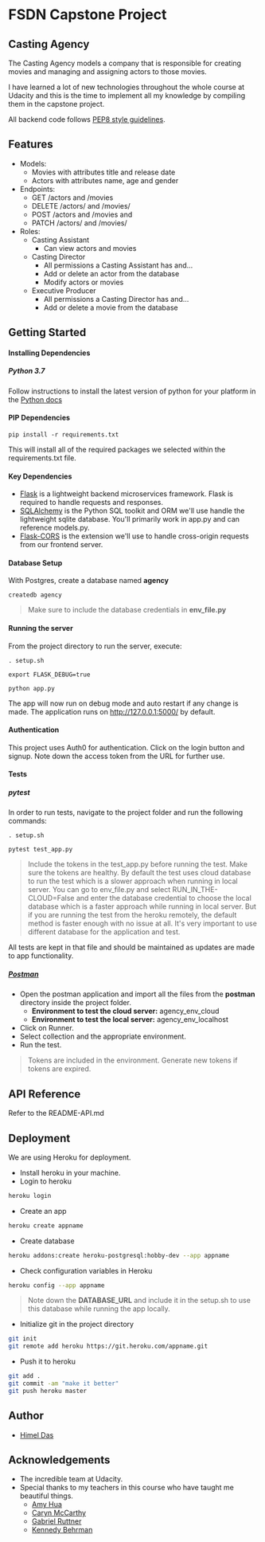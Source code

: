 # FSDN Capstone Project
## Casting Agency
The Casting Agency models a company that is responsible for creating movies and managing and assigning actors to those movies.

I have learned a lot of new technologies throughout the whole course at Udacity and this is the time to implement all my knowledge by compiling them in the capstone project.

All backend code follows [PEP8 style guidelines](https://www.python.org/dev/peps/pep-0008/ "PEP8 style guidelines").

## Features
* Models:
	* Movies with attributes title and release date
	* Actors with attributes name, age and gender
* Endpoints:
	* GET /actors and /movies
	* DELETE /actors/ and /movies/
	* POST /actors and /movies and
	* PATCH /actors/ and /movies/
*  Roles:
	* Casting Assistant
		* Can view actors and movies
	* Casting Director
		* All permissions a Casting Assistant has and…
		* Add or delete an actor from the database
		* Modify actors or movies
	* Executive Producer
		* All permissions a Casting Director has and…
		* Add or delete a movie from the database

## Getting Started
#### Installing Dependencies
##### Python 3.7
Follow instructions to install the latest version of python for your platform in the [Python docs](https://docs.python.org/3/)

#### PIP Dependencies

`pip install -r requirements.txt`

This will install all of the required packages we selected within the requirements.txt file.

#### Key Dependencies
* [Flask](http://flask.pocoo.org/ "Flask") is a lightweight backend microservices framework. Flask is required to handle requests and responses.
* [SQLAlchemy](https://www.sqlalchemy.org/ "SQLAlchemy") is the Python SQL toolkit and ORM we'll use handle the lightweight sqlite database. You'll primarily work in app.py and can reference models.py.
* [Flask-CORS](https://flask-cors.readthedocs.io/en/latest/ "Flask-CORS") is the extension we'll use to handle cross-origin requests from our frontend server.

#### Database Setup
With Postgres, create a database named **agency**

`createdb agency`

> Make sure to include the database credentials in **env_file.py**

#### Running the server
From the project directory to run the server, execute:

`. setup.sh`

`export FLASK_DEBUG=true`

`python app.py`

The app will now run on debug mode and auto restart if any change is made.
The application runs on http://127.0.0.1:5000/ by default.

#### Authentication
This project uses Auth0 for authentication.
Click on the login button and signup. Note down the access token from the URL for further use.

#### Tests
##### pytest
In order to run tests, navigate to the project folder and run the following commands:

`. setup.sh`

`pytest test_app.py`

> Include the tokens in the test_app.py before running the test. Make sure the tokens are healthy.
> By default the test uses cloud database to run the test which is a slower approach when running in local server. You can go to env_file.py and select RUN_IN_THE-CLOUD=False and enter the database credential to choose the local database which is a faster approach while running in local server. But if you are running the test from the heroku remotely, the default method is faster enough with no issue at all.
> It's very important to use different database for the application and test.

All tests are kept in that file and should be maintained as updates are made to app functionality.

##### [Postman](https://www.postman.com/)
* Open the postman application and import all the files from the **postman** directory inside the project folder.
	* **Environment to test the cloud server:** agency_env_cloud
	* **Environment to test the local server:** agency_env_localhost
* Click on Runner.
* Select collection and the appropriate environment.
* Run the test.

> Tokens are included in the environment. Generate new tokens if tokens are expired.

## API Reference
Refer to the README-API.md

## Deployment
We are using Heroku for deployment.
* Install heroku in your machine.
* Login to heroku
```bash
heroku login
```
* Create an app
```bash
heroku create appname
```
* Create database
```bash
heroku addons:create heroku-postgresql:hobby-dev --app appname
```
* Check configuration variables in Heroku
```bash
heroku config --app appname
```
> Note down the **DATABASE_URL** and include it in the setup.sh to use this database while running the app locally.

* Initialize git in the project directory
```bash
git init
git remote add heroku https://git.heroku.com/appname.git
```

* Push it to heroku
```bash
git add .
git commit -am "make it better"
git push heroku master
```

## Author
* [Himel Das](https://www.linkedin.com/in/himeldas/ "Himel Das")

## Acknowledgements
* The incredible team at Udacity.
* Special thanks to my teachers in this course who have taught me beautiful things.
	* [Amy Hua](https://www.linkedin.com/in/huaamy/ "Amy Hua")
	* [Caryn McCarthy](https://www.linkedin.com/in/carynmccarthy/ "Caryn McCarthy")
	* [Gabriel Ruttner](https://www.linkedin.com/in/gruttner/ "Gabriel Ruttner")
	* [Kennedy Behrman](https://www.linkedin.com/in/kennedybehrman/ "Kennedy Behrman")
